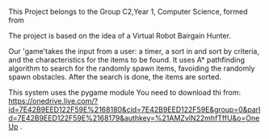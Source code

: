 
This Project belongs to the Group C2,Year 1, Computer Science, formed from

The project is based on the idea of a Virtual Robot Bairgain Hunter.

Our 'game'takes the input from a user: a timer, a sort in and sort by criteria, and the characteristics for the items to be found.
It uses A* pathfinding algorithm to search for the randomly spawn items, favoiding the randomly spawn obstacles.
After the search is done, the items are sorted.

This system uses the pygame module
You need to download thi from:
https://onedrive.live.com/?id=7E42B9EED122F59E%2168180&cid=7E42B9EED122F59E&group=0&parId=7E42B9EED122F59E%2168179&authkey=%21AMZvlN22mhfTffU&o=OneUp
.
